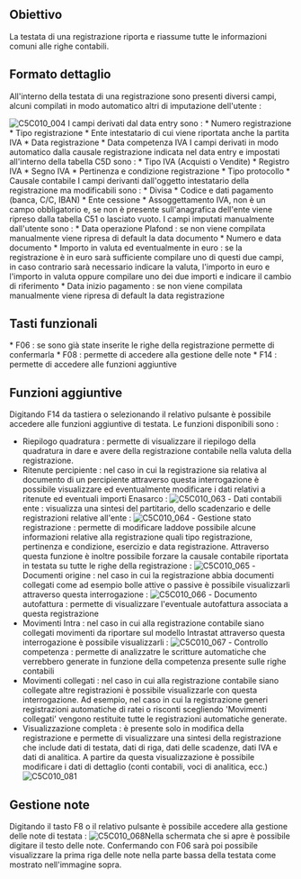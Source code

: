 ## Obiettivo
La testata di una registrazione riporta e riassume tutte le informazioni comuni alle righe contabili.

## Formato dettaglio
All'interno della testata di una registrazione sono presenti diversi campi, alcuni compilati in modo automatico altri di imputazione dell'utente : 

![C5C010_004](http://localhost:3000/immagini/MBDOC_OGG-P_C5E401D/C5C010_004.png)
I campi derivati dal data entry sono : 
 \* Numero registrazione
 \* Tipo registrazione
 \* Ente intestatario di cui viene riportata anche la partita IVA
 \* Data registrazione
 \* Data competenza IVA
I campi derivati in modo automatico dalla causale registrazione indicata nel data entry e impostati all'interno della tabella C5D sono : 
 \* Tipo IVA (Acquisti o Vendite)
 \* Registro IVA
 \* Segno IVA
 \* Pertinenza e condizione registrazione
 \* Tipo protocollo
 \* Causale contabile
I campi derivanti dall'oggetto intestatario della registrazione ma modificabili sono : 
 \* Divisa
 \* Codice e dati pagamento (banca, C/C, IBAN)
 \* Ente cessione
 \* Assoggettamento IVA, non è un campo obbligatorio e, se non è presente sull'anagrafica dell'ente viene ripreso dalla tabella C51 o lasciato vuoto.
I campi imputati manualmente dall'utente sono : 
 \* Data operazione Plafond :  se non viene compilata manualmente viene ripresa di default la data documento
 \* Numero e data documento
 \* Importo in valuta ed eventualmente in euro :  se la registrazione è in euro sarà sufficiente compilare uno di questi due campi, in caso contrario sarà necessario indicare la valuta, l'importo in euro e l'importo in valuta oppure compilare uno dei due importi e indicare il cambio di riferimento
 \* Data inizio pagamento :  se non viene compilata manualmente viene ripresa di default la data registrazione

## Tasti funzionali
 \* F06 :  se sono già state inserite le righe della registrazione permette di confermarla
 \* F08 :  permette di accedere alla gestione delle note
 \* F14 :  permette di accedere alle funzioni aggiuntive

## Funzioni aggiuntive
Digitando F14 da tastiera o selezionando il relativo pulsante è possibile accedere alle funzioni aggiuntive di testata. Le funzioni disponibili sono : 

 - Riepilogo quadratura :  permette di visualizzare il riepilogo della quadratura in dare e avere della registrazione contabile nella valuta della registrazione.
 - Ritenute percipiente :  nel caso in cui la registrazione sia relativa al documento di un percipiente attraverso questa interrogazione è possibile visualizzare ed eventualmente modificare i dati relativi a ritenute ed eventuali importi Enasarco : 
![C5C010_063](http://localhost:3000/immagini/MBDOC_OGG-P_C5E401D/C5C010_063.png) - Dati contabili ente :  visualizza una sintesi del partitario, dello scadenzario e delle registrazioni relative all'ente : 
![C5C010_064](http://localhost:3000/immagini/MBDOC_OGG-P_C5E401D/C5C010_064.png) - Gestione stato registrazione :  permette di modificare laddove possibile alcune informazioni relative alla registrazione quali tipo registrazione, pertinenza e condizione, esercizio e data registrazione. Attraverso questa funzione è inoltre possibile forzare la causale contabile riportata in testata su tutte le righe della registrazione : 
![C5C010_065](http://localhost:3000/immagini/MBDOC_OGG-P_C5E401D/C5C010_065.png) - Documenti origine :  nel caso in cui la registrazione abbia documenti collegati come ad esempio bolle attive o passive è possibile visualizzarli attraverso questa interrogazione : 
![C5C010_066](http://localhost:3000/immagini/MBDOC_OGG-P_C5E401D/C5C010_066.png) - Documento autofattura :  permette di visualizzare l'eventuale autofattura associata a questa registrazione
 - Movimenti Intra :  nel caso in cui alla registrazione contabile siano collegati movimenti da riportare sul modello Intrastat attraverso questa interrogazione è possibile visualizzarli : 
![C5C010_067](http://localhost:3000/immagini/MBDOC_OGG-P_C5E401D/C5C010_067.png) - Controllo competenza :  permette di analizzatre le scritture automatiche che verrebbero generate in funzione della competenza presente sulle righe contabili
 - Movimenti collegati :  nel caso in cui alla registrazione contabile siano collegate altre registrazioni è possibile visualizzarle con questa interrogazione. Ad esempio, nel caso in cui la registrazione generi registrazioni automatiche di ratei o risconti scegliendo 'Movimenti collegati' vengono restituite tutte le registrazioni automatiche generate.
- Visualizzazione completa :  è presente solo in modifica della registrazione e permette di visualizzare una sintesi della registrazione che include dati di testata, dati di riga, dati delle scadenze, dati IVA e dati di analitica.  A partire da questa visualizzazione è possibile modificare i dati di dettaglio (conti contabili, voci di analitica, ecc.)
![C5C010_081](http://localhost:3000/immagini/MBDOC_OGG-P_C5E401D/C5C010_081.png)
## Gestione note
Digitando il tasto F8 o il relativo pulsante è possibile accedere alla gestione delle note di testata : 
![C5C010_068](http://localhost:3000/immagini/MBDOC_OGG-P_C5E401D/C5C010_068.png)Nella schermata che si apre è possibile digitare il testo delle note. Confermando con F06 sarà poi possibile visualizzare la prima riga delle note nella parte bassa della testata come mostrato nell'immagine sopra.
